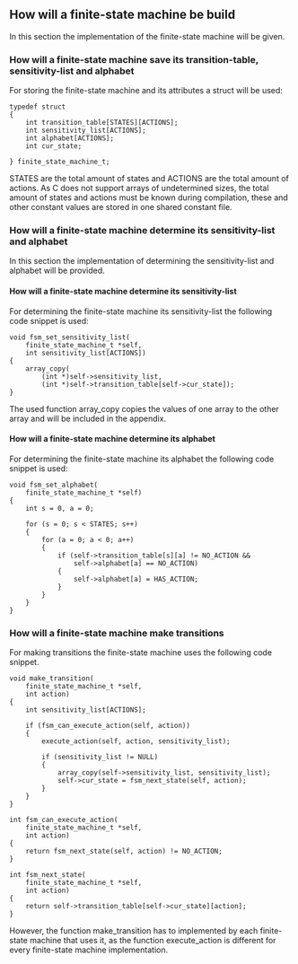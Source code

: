 <!-- # Implementation -->

## How will a finite-state machine be build

In this section the implementation of the finite-state machine will be given.

### How will a finite-state machine save its transition-table, sensitivity-list and alphabet

For storing the finite-state machine and its attributes a struct will be used:

```{.c} 
typedef struct
{
    int transition_table[STATES][ACTIONS];
    int sensitivity_list[ACTIONS];
    int alphabet[ACTIONS];
    int cur_state;

} finite_state_machine_t;
```

STATES are the total amount of states and ACTIONS are the total amount of actions. As C does not support arrays of undetermined sizes, the total amount of states and actions must be known during compilation, these and other constant values are stored in one shared constant file.

### How will a finite-state machine determine its sensitivity-list and alphabet

In this section the implementation of determining the sensitivity-list and alphabet will be provided.

#### How will a finite-state machine determine its sensitivity-list

For determining the finite-state machine its sensitivity-list the following code snippet is used:

```{.C}
void fsm_set_sensitivity_list(
    finite_state_machine_t *self,
    int sensitivity_list[ACTIONS])
{
    array_copy(
        (int *)self->sensitivity_list, 
        (int *)self->transition_table[self->cur_state]);
}
```

The used function array_copy copies the values of one array to the other array and will be included in the appendix.

#### How will a finite-state machine determine its alphabet

For determining the finite-state machine its alphabet the following code snippet is used:

```{.C}
void fsm_set_alphabet(
    finite_state_machine_t *self)
{
    int s = 0, a = 0;

    for (s = 0; s < STATES; s++)
    {
        for (a = 0; a < 0; a++)
        {
            if (self->transition_table[s][a] != NO_ACTION &&
                self->alphabet[a] == NO_ACTION)
            {
                self->alphabet[a] = HAS_ACTION;
            }
        }
    }
}
```

### How will a finite-state machine make transitions

For making transitions the finite-state machine uses the following code snippet.

```{.C}
void make_transition(
    finite_state_machine_t *self,
    int action)
{
    int sensitivity_list[ACTIONS];

    if (fsm_can_execute_action(self, action))
    {
        execute_action(self, action, sensitivity_list);

        if (sensitivity_list != NULL)
        {
            array_copy(self->sensitivity_list, sensitivity_list);
            self->cur_state = fsm_next_state(self, action);
        }
    }
}

int fsm_can_execute_action(
    finite_state_machine_t *self,
    int action)
{
    return fsm_next_state(self, action) != NO_ACTION;
}

int fsm_next_state(
    finite_state_machine_t *self,
    int action)
{
    return self->transition_table[self->cur_state][action];
}
```

However, the function make_transition has to implemented by each finite-state machine that uses it, as the function execute_action is different for every finite-state machine implementation.
